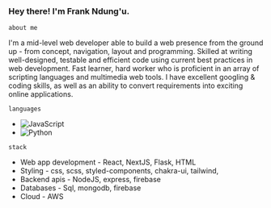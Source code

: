 ### <h3> Hey there! I'm Frank Ndung'u. </h3>

``
about me
``
 
<div>
 <p>
I'm a mid-level web developer able to build a web presence from the ground up - from concept, navigation, layout and programming. Skilled at writing well-designed, testable and efficient code using current best practices in web development. Fast learner, hard worker who is proficient in an array of scripting languages and multimedia web tools. I have excellent googling & coding skills, as well as an ability to convert requirements into exciting online applications.
</p>
</div>

``
languages
``
-   ![JavaScript](https://img.shields.io/badge/-JavaScript-333333?style=flat&logo=javascript)
-   ![Python](https://img.shields.io/badge/-Python-333333?style=flat&logo=python)

``
stack
``
- Web app development - React, NextJS, Flask, HTML
- Styling - css, scss, styled-components, chakra-ui, tailwind,
- Backend apis - NodeJS, express, firebase
- Databases - Sql, mongodb, firebase
- Cloud - AWS 



<!---
dosha10/dosha10 is a ✨ special ✨ repository because its `README.md` (this file) appears on your GitHub profile.
You can click the Preview link to take a look at your changes.
--->

